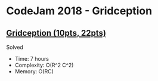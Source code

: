 # CodeJam 2018 - Gridception

## [Gridception (10pts, 22pts)](https://codingcompetitions.withgoogle.com/codejam/round/0000000000007706/00000000000459f4)

Solved

* Time: 7 hours
* Complexity: O(R^2 C^2)
* Memory: O(RC)
